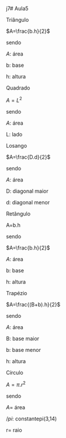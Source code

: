 j7# Aula5

Triângulo

$A=\frac{b.h}{2}$

sendo


$A$: área 

b: base

h: altura


Quadrado 


$A=L^{2}$


sendo


$A$: área 


L: lado


Losango

$A=\frac{D.d}{2}$


sendo

$A$: área 

D: diagonal maior

d: diagonal menor



Retângulo 

A=b.h

sendo

$A=\frac{b.h}{2}$

$A$: área 

b: base

h: altura 


Trapézio 


$A=\frac{(B+b).h}{2}$


sendo


$A$: área 

B: base maior

b: base menor

h: altura 


Círculo 

$A=\pi.r^{2}$

sendo

$A$= área 

$/pi$: constantepi(3,14)

r= raio


